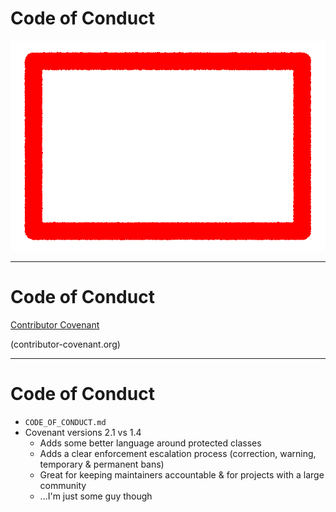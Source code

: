 <!-- .slide: data-transition="slide" data-auto-animate -->
# Code of Conduct

![warning I'm still not a lawyer](../img/still-not-warning.gif)
<!-- .element: class="fragment" -->

***

<!-- .slide: data-transition="slide" data-auto-animate -->
# Code of Conduct

[Contributor Covenant](https://www.contributor-covenant.org/) <!-- .element: class="fragment" -->

(contributor-covenant.org) <!-- .element: class="fragment" -->

***

<!-- .slide: data-transition="slide" data-auto-animate -->
# Code of Conduct

- <!-- .element: class="fragment" --> <code>CODE_OF_CONDUCT.md</code>
- <!-- .element: class="fragment" --> Covenant versions 2.1 vs 1.4
  - <!-- .element: class="fragment" --> Adds some better language around protected classes
  - <!-- .element: class="fragment" --> Adds a clear enforcement escalation process (correction, warning, temporary & permanent bans)
  - <!-- .element: class="fragment" --> Great for keeping maintainers accountable & for projects with a large community
  - <!-- .element: class="fragment" --> ...I'm just some guy though
